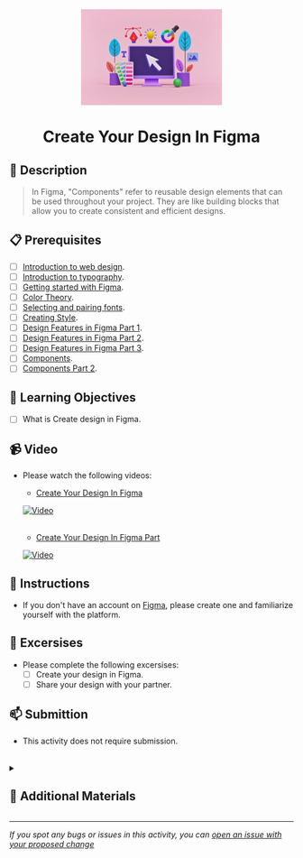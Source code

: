 <div align="center">
    <img src="../images/create-design.jpg" alt="Logo" height="170" align="center">
    <h1 align="center">Create Your Design In Figma</h1>
</div>

## 📝 Description
> In Figma, "Components" refer to reusable design elements that can be used throughout your project. They are like building blocks that allow you to create consistent and efficient designs.

## 📋 Prerequisites
- [ ] [Introduction to web design](./01_web-design-concepts.md).
- [ ] [Introduction to typography](./02_typography.md).
- [ ] [Getting started with Figma](./03_getting_started_with_Figma.md).
- [ ] [Color Theory](./04_color_theory.md).
- [ ] [Selecting and pairing fonts](./05_fonts_and_colors.md).
- [ ] [Creating Style](./06_Figma_styling.md).
- [ ] [Design Features in Figma Part 1](./08_design_features_in_figma_part_1.md).
- [ ] [Design Features in Figma Part 2](./09_design_features_in_figma_part_2.md).
- [ ] [Design Features in Figma Part 3](./10_design_features_in_figma_part_3.md).
- [ ] [Components](./12_Create_Your_Design_In_Figma_part_1.md).
- [ ] [Components Part 2](./13_Create_Your_Design_In_Figma_part_2.md).

## 🎯 Learning Objectives
- [ ] What is Create design in Figma.

## 📹 Video

- Please watch the following videos:
    - <a href="https://www.youtube.com/watch?v=wvFd-z7jSaA&list=PLXDU_eVOJTx7QHLShNqIXL1Cgbxj7HlN4&index=3" target="_blank">Create Your Design In Figma</a>

    [![Video](https://img.youtube.com/vi/wvFd-z7jSaA/0.jpg)](https://www.youtube.com/watch?v=wvFd-z7jSaA&list=PLXDU_eVOJTx7QHLShNqIXL1Cgbxj7HlN4&index=3)

    <br>

    - <a href="https://www.youtube.com/watch?v=JGLfyTDgfDc" target="_blank">Create Your Design In Figma Part</a>

    [![Video](https://img.youtube.com/vi/JGLfyTDgfDc/0.jpg)](https://www.youtube.com/watch?v=JGLfyTDgfDc)

## 🔧 Instructions
- If you don't have an account on [Figma](https://www.figma.com), please create one and familiarize yourself with the platform.

## 🚀 Excersises
- Please complete the following excersises:
    - [ ] Create your design in Figma.
    - [ ] Share your design with your partner.

## 📫 Submittion
- This activity does not require submission.

<br>

<details>
    <summary>
        <h2>📌 Additional Materials</h2>
    </summary>
    <hr style="height:1px;border-width:0;color:gray;background-color:dark">
    <i>
        These are all optional, but if you're interested in exploring this topic further, here are some resources to help you.
    </i>

<br>
    <ul>
    <li><a href="https://www.youtube.com/watch?v=KnmxD8LvHmA" target="_blank">Everything you need to know about Figma Components</a></li>
    </ul>
</details>

------

_If you spot any bugs or issues in this activity, you can [open an issue with your proposed change](https://github.com/Kick-StartDev/web-development-basic-curriculum/issues/new)_